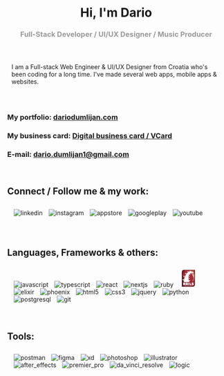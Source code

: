 <h1 align="center">Hi, I'm Dario</h1>
<h3 align="center" style="color: #999999">Full-Stack Developer / UI/UX Designer / Music Producer</h3>
<br />

<p align="left" style="background-color: #ffffff10; padding: 10px; border-radius: 4px;">I am a Full-stack Web Engineer & UI/UX Designer from Croatia who's been coding for a long time. I've made several web apps, mobile apps & websites.</p>
<br />

### My portfolio: [dariodumlijan.com](https://dariodumlijan.com)
### My business card: [Digital business card / VCard](https://dariodumlijan.com/design/business-card)
### E-mail: dario.dumlijan1@gmail.com
<br />

## Connect / Follow me & my work:
<p align="left" style="background-color: #ffffff10; border-radius: 4px; padding: 10px;">
  <a href="https://www.linkedin.com/in/dario-dumlijan-279a371b5/" target="_blank" style="text-decoration: none; margin: 5px">
    <img align="center" src="https://www.vectorlogo.zone/logos/linkedin/linkedin-icon.svg" alt="linkedin" height="30" />
  </a>
  <a href="https://instagram.com/dariodumlijan/" target="_blank" style="text-decoration: none; margin: 5px">
    <img align="center" src="https://www.vectorlogo.zone/logos/instagram/instagram-icon.svg" alt="instagram" height="30" />
  </a>
  <a href="https://apps.apple.com/us/developer/dario-dumlijan/id1561674382" target="_blank" style="text-decoration: none; margin: 5px">
    <img align="center" src="https://cdn-icons-png.flaticon.com/512/5977/5977575.png" alt="appstore" height="30" />
  </a>
  <a href="https://play.google.com/store/apps/dev?id=5565198170046611244" target="_blank" style="text-decoration: none; margin: 5px">
    <img align="center" src="https://www.vectorlogo.zone/logos/google_play/google_play-icon.svg" alt="googleplay" height="30" />
  </a>
  <a href="https://www.youtube.com/channel/UCauLC6nNzwA4CyGeMxQZbug" target="_blank" style="text-decoration: none; margin: 5px">
    <img align="center" src="https://www.vectorlogo.zone/logos/youtube/youtube-icon.svg" alt="youtube" height="30" />
  </a>
</p>
<br />

## Languages, Frameworks & others:
<p align="left" style="background-color: #ffffff10; border-radius: 4px; padding: 10px 10px 5px 10px;">
  <a href="https://developer.mozilla.org/en-US/docs/Web/JavaScript" target="_blank" style="text-decoration: none; margin: 5px">
    <img src="https://raw.githubusercontent.com/jmnote/z-icons/master/svg/javascript.svg" alt="javascript" height="40" />
  </a>
  <a href="https://www.typescriptlang.org" target="_blank" style="text-decoration: none; margin: 5px">
    <img src="https://www.vectorlogo.zone/logos/typescriptlang/typescriptlang-icon.svg" alt="typescript" height="40" />
  </a>
  <a href="https://react.dev" target="_blank" style="text-decoration: none; margin: 5px">
    <img src="https://www.vectorlogo.zone/logos/reactjs/reactjs-icon.svg" alt="react" height="40" />
  </a>
  <a href="https://nextjs.org" target="_blank" style="text-decoration: none; margin: 5px">
    <img src="https://assets.vercel.com/image/upload/v1662130559/nextjs/Icon_light_background.png" alt="nextjs" height="40" />
  </a>
  <a href="https://www.ruby-lang.org/en/" target="_blank" style="text-decoration: none; margin: 5px">
    <img src="https://www.vectorlogo.zone/logos/ruby-lang/ruby-lang-icon.svg" alt="ruby" height="40" />
  </a>
  <a href="https://rubyonrails.org" target="_blank" style="text-decoration: none; margin: 5px">
    <img src="https://raw.githubusercontent.com/devicons/devicon/master/icons/rails/rails-original-wordmark.svg" alt="rails" height="40" />
  </a>
  <a href="https://elixir-lang.org/" target="_blank" style="text-decoration: none; margin: 5px">
    <img src="https://www.vectorlogo.zone/logos/elixir-lang/elixir-lang-icon.svg" alt="elixir" height="40" />
  </a>
  <a href="https://www.phoenixframework.org/" target="_blank" style="text-decoration: none; margin: 5px">
    <img src="https://avatars.githubusercontent.com/u/6510388?s=200&v=4" alt="phoenix" height="40" />
  </a>
  <a href="https://developer.mozilla.org/en-US/docs/Web/HTML" target="_blank" style="text-decoration: none; margin: 5px">
    <img src="https://www.vectorlogo.zone/logos/w3_html5/w3_html5-icon.svg" alt="html5" height="40"  />
  </a>
  <a href="https://developer.mozilla.org/en-US/docs/Web/CSS" target="_blank" style="text-decoration: none; margin: 5px">
    <img src="https://www.vectorlogo.zone/logos/w3_css/w3_css-icon.svg" alt="css3" height="40"/>
  </a>
  <a href="https://jquery.com/" target="_blank" style="text-decoration: none; margin: 5px">
    <img src="https://www.vectorlogo.zone/logos/jquery/jquery-vertical.svg" alt="jquery" height="40"/>
  </a>
  <a href="https://www.python.org" target="_blank" style="text-decoration: none; margin: 5px">
    <img src="https://www.vectorlogo.zone/logos/python/python-icon.svg" alt="python" height="40" />
  </a>
  <a href="https://www.postgresql.org" target="_blank" style="text-decoration: none; margin: 5px">
    <img src="https://www.vectorlogo.zone/logos/postgresql/postgresql-icon.svg" alt="postgresql" height="40" />
  </a>
  <a href="https://git-scm.com" target="_blank" style="text-decoration: none; margin: 5px">
    <img src="https://www.vectorlogo.zone/logos/git-scm/git-scm-icon.svg" alt="git" height="40" />
  </a>
</p>
<br />

## Tools:
<p align="left" style="background-color: #ffffff10; border-radius: 4px; padding: 10px 10px 5px 10px;">
  <a href="https://postman.com" target="_blank" style="text-decoration: none; margin: 5px">
    <img src="https://www.vectorlogo.zone/logos/getpostman/getpostman-icon.svg" alt="postman" height="40" />
  </a>
  <a href="https://www.figma.com" target="_blank" style="text-decoration: none; margin: 5px">
    <img src="https://www.vectorlogo.zone/logos/figma/figma-icon.svg" alt="figma" height="40" />
  </a>
  <a href="https://www.adobe.com/products/xd.html" target="_blank" style="text-decoration: none; margin: 5px">
    <img src="https://cdn4.iconfinder.com/data/icons/logos-and-brands/512/3_Xd_Adobe_logo_logos-512.png" alt="xd" height="40" />
  </a>
  <a href="https://www.adobe.com/products/photoshop.html" target="_blank" style="text-decoration: none; margin: 5px">
    <img src="https://cdn4.iconfinder.com/data/icons/logos-and-brands/512/23_Photoshop_Adobe_logo_logos-512.png" alt="photoshop" height="40" />
  </a>
  <a href="https://www.adobe.com/products/illustrator.html" target="_blank" style="text-decoration: none; margin: 5px">
    <img src="https://cdn4.iconfinder.com/data/icons/logos-and-brands/512/11_Illustrator_Adobe_Ai_logo_logos-512.png" alt="illustrator" height="40" />
  </a>
  <a href="https://www.adobe.com/products/aftereffects.html" target="_blank" style="text-decoration: none; margin: 5px">
    <img src="https://cdn4.iconfinder.com/data/icons/logos-and-brands/512/16_Aftereffects_After_Effects_Adobe_logo_logos-512.png" alt="after_effects" height="40" />
  </a>
  <a href="https://www.adobe.com/products/premiere.html" target="_blank" style="text-decoration: none; margin: 5px">
    <img src="https://cdn4.iconfinder.com/data/icons/logos-and-brands/512/8_Premier_Pro_Adobe_logo_logos-512.png" alt="premier_pro" height="40" />
  </a>
  <a href="https://www.blackmagicdesign.com/products/davinciresolve" target="_blank" style="text-decoration: none; margin: 5px">
    <img src="https://upload.wikimedia.org/wikipedia/commons/9/90/DaVinci_Resolve_17_logo.svg" alt="da_vinci_resolve" height="40" />
  </a>
  <a href="https://www.apple.com/logic-pro" target="_blank" style="text-decoration: none; margin: 5px">
    <img src="https://is3-ssl.mzstatic.com/image/thumb/Purple126/v4/78/06/7f/78067f5f-59d7-4687-9b52-ee3db5389cd3/AppIcon-0-85-220-0-4-2x.png/460x0w.webp" alt="logic" height="40" />
  </a>
</p>